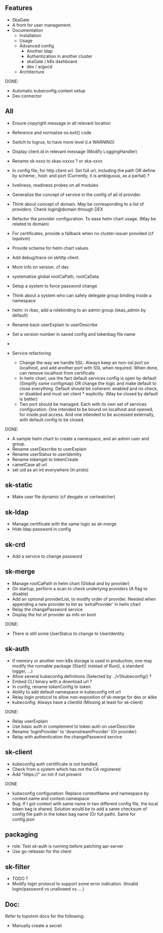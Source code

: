 
## Features

- SkaGate
- A front for user management.
- Documentation
  - Installation
  - Usage
  - Advanced config
    - Another ldap
    - Authentication in another cluster
    - skaGate / k8s dashboard
    - dex / argocd
  - Architecture

DONE:
- Automatic kubeconfig.context setup
- Dex connector

## All

- Ensure copyright message in all relevant location
- Reference and normalize os.exit() code
- Switch to logrus, to have more level (i.e WARNING)
- Display client.id in relevant message (Modify LoggingHandler)
- Rename sk-xxxx to skas-xxxxx ? or ska-xxxx
- In config file, for http client url. Set full url, including the path OR define by scheme:, host: and port (Currently, it is ambiguous, as a partial) ?
- liveliness, readiness probes on all modules
- Generalize the concept of service in the config of all id provider.
- Think about concept of domain. May be corresponding to a list of providers. Check login@domain through DEX
- Refactor the provider configuration. To ease helm chart usage. (May be related to domain)
- For certificates, provide a fallback when no cluster-issuer provided (cf topolvm)
- Provide schema for helm chart values.
- Add debug/trace on skhttp client.
- More info on version. cf dex
- systematize global rootCaPath, rootCaData
- Setup a system to force password change
- Think about a system who can safely delegate group binding inside a namespace
- helm: in rbac, add a rolebinding to an admin group (skas_admin by default)
- Rename back userExplain to userDescribe
- Set a version number in saved config and tokenbag file name
- 
 
- Service refactoring
  - Change the way we handle SSL: Always keep an non-ssl port on localhost, and add another port with SSL when required. When done, can remove localhost from certificate
  - In helm chart, use the fact default services config is open by default (Simplify some configmap) OR change the logic and make default to close everything.
    Default should be coherent: enabled and no check, or disabled and must set client * explicitly. (May be closed by default is better)
  - Two port should be managed. Each with its own set of services configuration. One intended to be bound on localhost and opened, for inside pod access. 
    And one intended to be accessed externally, with default config to be closed.

DONE:

- A sample helm chart to create a namespace, and an admin user and group.
- Rename userDescribe to userExplain
- Rename userStatus to userIdentity
- Rename tokenget to tokenCreate
- camelCase all url
- set uid as an int everywhere (In proto)

## sk-static

- Make user file dynamic (cf dexgate or certwatcher)

## sk-ldap

- Manage certificate with the same logic as sk-merge
- Hide ldap password in config

## sk-crd

- Add a service to change password

## sk-merge

- Manage rootCaPath in helm chart (Global and by provider)
- On startup, perform a scan to check underlying providers (A flag to disable)
- Add an optional providerList, to modify order of provider. Needed when appending a new provider to list as 'extraProvider' in helm chart
- Relay the changePassword service
- Display the list of provider as info on boot

DONE:

- There is still some UserStatus to change to UserIdentity

## sk-auth

- If memory or another non-k8s storage is used in production, one may modify the runnable package (Start() instead of Run(), a standard logger, ...)
- Allow several kubeconfig definitions (Selected by ../v1/kubeconfig/<id>) ?
- Embed CLI binary with a download url ?
- In config, rename tokenConfig to token
- Ability to add default namespace in kubeconfig init url
- Relay login protocol to allow non-exposition of sk-merge for dex or alike 
- kubeconfig: Always have a clientId (Missing at least for sk-client)

DONE:
- Relay userExplain
- Use basic auth in complement to token auth on userDescribe
- Rename 'loginProvider' to 'downstreamProvider' (Or provider)
- Relay with authentication the changePassword service


## sk-client

- kubeconfig auth certitficate is not handled.
- Check from a system which has not the CA registered 
- Add "https://" on init if not present

DONE
- kubeconfig configuration: Replace contextName and namespace by context.name and context.namespace
- Bug: If I got context with same name in two different config file, the local token bag is shared. Solution would be
  to add a same checksum of config file path in the token bag name (Or full path). Same for config.json

## packaging

- role: Test sk-auth is running before patching api-server
- Use go-releaser for the client

## sk-filter

- TODO ?
- Modify login protocol to support some error indication. (Invalid login/password vs unallowed vs ....)

## Doc:

Refer to topolvm docs for the following:
- Manually create a secret



